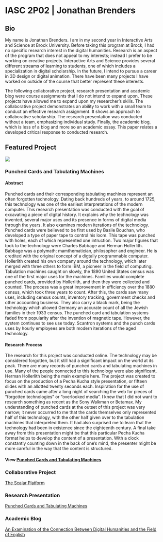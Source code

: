 # IASC 2P02 | Jonathan Brenders

## Bio

   My name is Jonathan Brenders. I am in my second year in Interactive Arts and Science at Brock University. Before taking this program at Brock, I had no specific research interest in the digital humanities. Research is an aspect of the program that does not appeal to my interests; instead I prefer to be working on creative projects. Interactive Arts and Science provides several different streams of learning to students, one of which includes a specialization in digital scholarship. In the future, I intend to pursue a career in 3D design or digital animation. There have been many projects I have worked on outside of the course that better represent these interests. 

   The following collaborative project, research presentation and academic blog were course assignments that I do not intend to expand upon. These projects have allowed me to expand upon my researcher’s skills. The collaborative project demonstrates an ability to work with a small team to conduct an effective research assignment. It shows an approach to collaborative scholarship. The research presentation was conducted without a team, emphasizing individual study. Finally, the academic blog, which is less of a blog and more so an academic essay. This paper relates a developed critical response to conducted research.

## Featured Project

![](reveal/images/Ruc.jpg)
### Punched Cards and Tabulating Machines

#### Abstract
<p>Punched cards and their corresponding tabulating machines represent an often forgotten technology. Dating back hundreds of years, to around 1725, this technology was one of the earliest interpretations of the modern computer. This research presentation was conducted with the goal of excavating a piece of digital history. It explains why the technology was invented, several major uses and its presence in forms of digital media through the years. It also examines modern iterations of the technology. Punched cards were believed to be first used by Basile Bouchan, who developed a type of paper tape to control his loom. This tape was punched with holes, each of which represented one intruction. Two major figures that took to the technology were Charles Babbage and Herman Hollerlith. Babbage was a polymath; mamthematician, philosopher and engineer. He is credited with the original concept of a digtally programmable computer. Hollerlith created his own company around the technology, which later merged with three others to form IBM, a pioneer in the field of computing. Tabulation machines caught on slowly, the 1890 United States census was one of the first major uses for the machines. Families would complete punched cards, provided by Hollerlith, and then they were collected and counted. The process was a great improvement in efficiency over the 1880 census, which took three years to count. After this, the cards saw many uses, including census counts, inventory tracking, government checks and other accounting business. They also carry a black mark, being the technology which allowed Germany an accurate count of all the Jewish families in their 1933 census. The punched card and tabulation systems faded from popularity after the invention of magnetic tape. However, the system continues to see use today. Scantron systems and the punch cards uses by hourly employees are both modern iterations of the aged technology.</p>

#### Research Process
<p> The research for this project was conducted online. The technology may be considered forgotten, but it still had a significant impact on the world at its peak. There are many records of punched cards and tabulating machines in use. Many of the people connected to this technology were also significant, Herman Hollerlith being the main example here. The project was created to focus on the production of a Pecha Kucha style presentation, or fifteen slides with an allotted twenty seconds each. Inspiration for the use of punched cards came after a long night of searching the web for pieces of “forgotten technologies” or “overlooked media”. I knew that I did not want to research something as recent as the Sony Walkman or Betamax. My understanding of punched cards at the outset of this project was very narrow; it never occurred to me that the cards themselves only represented half of this technology, with the other half given over to the tabulation machines that interpreted them. It had also surprised me to learn that the technology had been in existence since the eighteenth century. A final take away from this presentation might be that this particular Pecha Kucha format helps to develop the content of a presentation. With a clock constantly counting down in the back of one’s mind, the presenter might be more careful in the way that the content is structured. </p>

#### View  [Punched Cards and Tabulating Machines](reveal/index.html)

### Collaborative Project

[The Scalar Platform](Collab.md)

### Research Presentation

[Punched Cards and Tabulating Machines](reveal/index.html)

### Academic Blog

[An Examination of the Connection Between Digital Humanities and the Field of English](blog.md)
